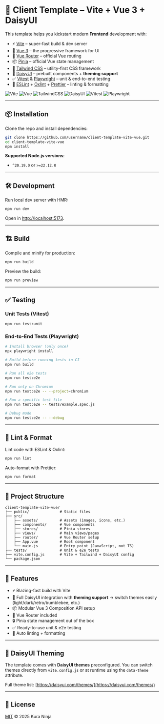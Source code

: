 # 🚀 Client Template – Vite + Vue 3 + DaisyUI

This template helps you kickstart modern **Frontend** development with:

* ⚡ [Vite](https://vite.dev/) – super-fast build & dev server
* 🖖 [Vue 3](https://vuejs.org/) – the progressive framework for UI
* 🧭 [Vue Router](https://router.vuejs.org/) – official Vue routing
* 📦 [Pinia](https://pinia.vuejs.org/) – official Vue state management
* 🎨 [Tailwind CSS](https://tailwindcss.com/) – utility-first CSS framework
* 🌼 [DaisyUI](https://daisyui.com/) – prebuilt components + **theming support**
* ✅ [Vitest](https://vitest.dev/) & [Playwright](https://playwright.dev/) – unit & end-to-end testing
* 🧹 [ESLint](https://eslint.org/) + [Oxlint](https://oxlint.com/) + [Prettier](https://prettier.io/) – linting & formatting

![Vite](https://img.shields.io/badge/Vite-646CFF?logo=vite\&logoColor=white)
![Vue](https://img.shields.io/badge/Vue.js-42B883?logo=vue.js\&logoColor=white)
![TailwindCSS](https://img.shields.io/badge/TailwindCSS-38B2AC?logo=tailwind-css\&logoColor=white)
![DaisyUI](https://img.shields.io/badge/DaisyUI-5A0EF8?logo=tailwind-css\&logoColor=white)
![Vitest](https://img.shields.io/badge/Vitest-6E9F18?logo=vitest\&logoColor=white)
![Playwright](https://img.shields.io/badge/Playwright-2EAD33?logo=playwright\&logoColor=white)

---

## 📦 Installation

Clone the repo and install dependencies:

```sh
git clone https://github.com/username/client-template-vite-vue.git
cd client-template-vite-vue
npm install
```

**Supported Node.js versions**:

* `^20.19.0` or `>=22.12.0`

---

## 🛠️ Development

Run local dev server with HMR:

```sh
npm run dev
```

Open in [http://localhost:5173](http://localhost:5173).

---

## 🏗️ Build

Compile and minify for production:

```sh
npm run build
```

Preview the build:

```sh
npm run preview
```

---

## ✅ Testing

### Unit Tests (Vitest)

```sh
npm run test:unit
```

### End-to-End Tests (Playwright)

```sh
# Install browser (only once)
npx playwright install

# Build before running tests in CI
npm run build

# Run all e2e tests
npm run test:e2e

# Run only on Chromium
npm run test:e2e -- --project=chromium

# Run a specific test file
npm run test:e2e -- tests/example.spec.js

# Debug mode
npm run test:e2e -- --debug
```

---

## 🧹 Lint & Format

Lint code with ESLint & Oxlint:

```sh
npm run lint
```

Auto-format with Prettier:

```sh
npm run format
```

---

## 📂 Project Structure

```
client-template-vite-vue/
├── public/              # Static files
├── src/
│   ├── assets/          # Assets (images, icons, etc.)
│   ├── components/      # Vue components
│   ├── stores/          # Pinia stores
│   ├── views/           # Main views/pages
│   ├── router/          # Vue Router setup
│   ├── App.vue          # Root component
│   └── main.js          # Entry point (JavaScript, not TS)
├── tests/               # Unit & e2e tests
├── vite.config.js       # Vite + Tailwind + DaisyUI config
└── package.json
```

---

## 🌟 Features

* ⚡ Blazing-fast build with Vite
* 🌼 Full DaisyUI integration with **theming support** → switch themes easily (light/dark/retro/bumblebee, etc.)
* 📦 Modular Vue 3 Composition API setup
* 🧭 Vue Router included
* 🔒 Pinia state management out of the box
* ✅ Ready-to-use unit & e2e testing
* 🧹 Auto linting + formatting

---

## 🎨 DaisyUI Theming

The template comes with **DaisyUI themes** preconfigured.
You can switch themes directly from `vite.config.js` or at runtime using the `data-theme` attribute.

Full theme list: [https://daisyui.com/themes/](https://daisyui.com/themes/)

---

## 📜 License

[MIT](./LICENSE) © 2025 Kura Ninja
